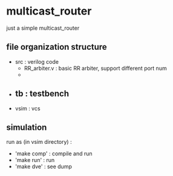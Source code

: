 # multicast_router  
just a simple multicast_router  

## file organization structure  
- src : verilog code
    - RR_arbiter.v : basic RR arbiter, support different port num  
    -  
- tb : testbench  
    - 
- vsim : vcs  

## simulation
run as (in vsim directory) : 
- 'make comp' : compile and run
- 'make run' : run
- 'make dve' : see dump  

